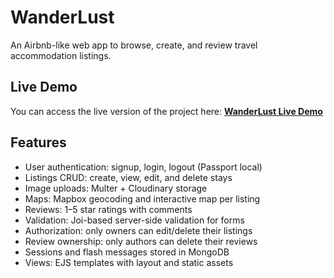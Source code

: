 # WanderLust

An Airbnb-like web app to browse, create, and review travel accommodation listings.

## Live Demo
You can access the live version of the project here: [**WanderLust Live Demo**](https://project-wanderlust-u6a7.onrender.com/listings)

## Features
- User authentication: signup, login, logout (Passport local)
- Listings CRUD: create, view, edit, and delete stays
- Image uploads: Multer + Cloudinary storage
- Maps: Mapbox geocoding and interactive map per listing
- Reviews: 1–5 star ratings with comments
- Validation: Joi-based server-side validation for forms
- Authorization: only owners can edit/delete their listings
- Review ownership: only authors can delete their reviews
- Sessions and flash messages stored in MongoDB
- Views: EJS templates with layout and static assets

